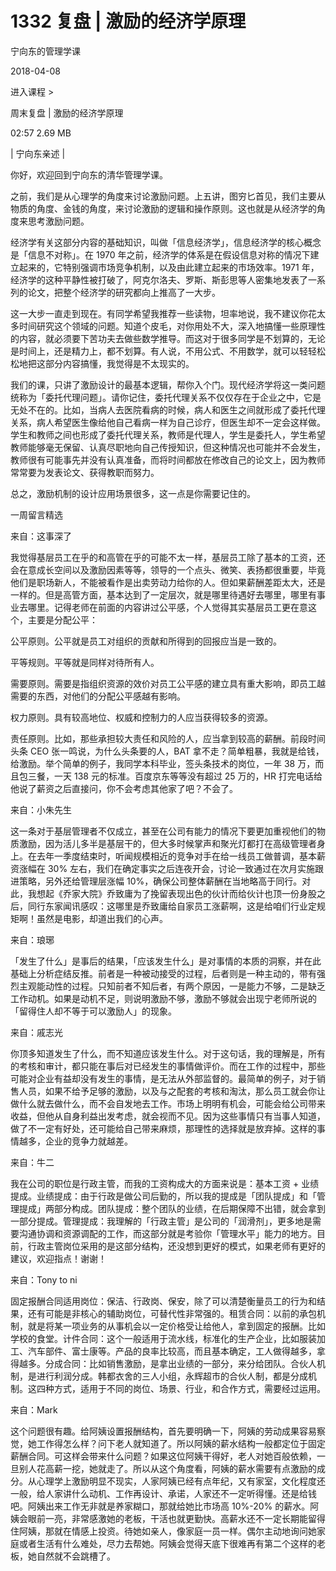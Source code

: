 # 1332 复盘 | 激励的经济学原理

宁向东的管理学课

2018-04-08


进入课程 >

周末复盘 | 激励的经济学原理

02:57 2.69 MB


| 宁向东亲述 |

你好，欢迎回到宁向东的清华管理学课。

之前，我们是从心理学的角度来讨论激励问题。上五讲，图穷匕首见，我们主要从物质的角度、金钱的角度，来讨论激励的逻辑和操作原则。这也就是从经济学的角度来思考激励问题。

经济学有关这部分内容的基础知识，叫做「信息经济学」，信息经济学的核心概念是「信息不对称」。在 1970 年之前，经济学的体系是在假设信息对称的情况下建立起来的，它特别强调市场竞争机制，以及由此建立起来的市场效率。1971 年，经济学的这种平静性被打破了，阿克尔洛夫、罗斯、斯彭思等人密集地发表了一系列的论文，把整个经济学的研究都向上推高了一大步。

这一大步一直走到现在。有同学希望我推荐一些读物，坦率地说，我不建议你花太多时间研究这个领域的问题。知道个皮毛，对你用处不大，深入地搞懂一些原理性的内容，就必须要下苦功夫去做些数学推导。而这对于很多同学是不划算的，无论是时间上，还是精力上，都不划算。有人说，不用公式、不用数学，就可以轻轻松松地把这部分内容搞懂，我觉得是不太现实的。

我们的课，只讲了激励设计的最基本逻辑，帮你入个门。现代经济学将这一类问题统称为「委托代理问题」。请你记住，委托代理关系不仅仅存在于企业之中，它是无处不在的。比如，当病人去医院看病的时候，病人和医生之间就形成了委托代理关系，病人希望医生像给他自己看病一样为自己诊疗，但医生却不一定会这样做。学生和教师之间也形成了委托代理关系，教师是代理人，学生是委托人，学生希望教师能够毫无保留、认真尽职地向自己传授知识，但这种情况也可能并不会发生，教师很有可能事先并没有认真准备，而将时间都放在修改自己的论文上，因为教师常常要为发表论文、获得教职而努力。

总之，激励机制的设计应用场景很多，这一点是你需要记住的。

一周留言精选

来自：这事深了

我觉得基层员工在乎的和高管在乎的可能不太一样，基层员工除了基本的工资，还会在意成长空间以及激励因素等等，领导的一个点头、微笑、表扬都很重要，毕竟他们是职场新人，不能被看作是出卖劳动力给你的人。但如果薪酬差距太大，还是一样的。但是高管方面，基本达到了一定层次，就是哪里待遇好去哪里，哪里有事业去哪里。记得老师在前面的内容讲过公平感，个人觉得其实基层员工更在意这个，主要是分配公平：

公平原则。公平就是员工对组织的贡献和所得到的回报应当是一致的。

平等规则。平等就是同样对待所有人。

需要原则。需要是指组织资源的效价对员工公平感的建立具有重大影响，即员工越需要的东西，对他们的分配公平感越有影响。

权力原则。具有较高地位、权威和控制力的人应当获得较多的资源。

责任原则。比如，那些承担较大责任和风险的人，应当拿到较高的薪酬。前段时间头条 CEO 张一鸣说，为什么头条要的人，BAT 拿不走？简单粗暴，我就是给钱，给激励。举个简单的例子，我同学本科毕业，签头条技术的岗位，一年 38 万，而且包三餐，一天 138 元的标准。百度京东等等没有超过 25 万的，HR 打完电话给他说了薪资之后直接问，你不会考虑其他家了吧？不会了。

来自：小朱先生

这一条对于基层管理者不仅成立，甚至在公司有能力的情况下要更加重视他们的物质激励，因为活儿多半是基层干的，但大多时候掌声和聚光灯都打在高级管理者身上。在去年一季度结束时，听闻规模相近的竞争对手在给一线员工做普调，基本薪资涨幅在 30% 左右，我们在确定事实之后连夜开会，讨论一致通过在次月实施跟进策略，另外还给管理层涨幅 10%，确保公司整体薪酬在当地略高于同行。对此，我想起《乔家大院》乔致庸为了挽留表现出色的伙计而给伙计也顶一份身股之后，同行东家闻讯感叹：这哪里是乔致庸给自家员工涨薪啊，这是给咱们行业定规矩啊！虽然是电影，却道出我们的心声。

来自：琅琊

「发生了什么」是事后的结果，「应该发生什么」是对事情的本质的洞察，并在此基础上分析症结反推。前者是一种被动接受的过程，后者则是一种主动的，带有强烈主观能动性的过程。只知前者不知后者，有两个原因，一是能力不够，二是缺乏工作动机。如果是动机不足，则说明激励不够，激励不够就会出现宁老师所说的「留得住人却不等于可以激励人」的现象。

来自：戚志光

你顶多知道发生了什么，而不知道应该发生什么。对于这句话，我的理解是，所有的考核和审计，都只能在事后对已经发生的事情做评价。而在工作的过程中，那些可能对企业有益却没有发生的事情，是无法从外部监督的。最简单的例子，对于销售人员，如果不给予足够的激励，以及与之配套的考核和淘汰，那么员工就会你让做什么就去做什么，而不会自发地去工作。市场上明明有机会，可能会给公司带来收益，但他从自身利益出发考虑，就会视而不见。因为这些事情只有当事人知道，做了不一定有好处，还可能给自己带来麻烦，那理性的选择就是放弃掉。这样的事情越多，企业的竞争力就越差。

来自：牛二

我在公司的职位是行政主管，而我的工资构成大的方面来说是：基本工资 + 业绩提成。业绩提成：由于行政是做公司后勤的，所以我的提成是「团队提成」和「管理提成」两部分构成。团队提成：整个团队的业绩，在后期保障不出错，就会拿到一部分提成。管理提成：我理解的「行政主管」是公司的「润滑剂」，更多地是需要沟通协调和资源调配的工作，而这部分就是考验你「管理水平」能力的地方。目前，行政主管岗位采用的是这部分结构，还没想到更好的模式，如果老师有更好的建议，欢迎指点！谢谢！

来自：Tony to ni

固定报酬合同适用岗位：保洁、行政岗、保安，除了可以清楚衡量员工的行为和结果，还有可能是非核心的辅助岗位，可替代性非常强的。租赁合同：以前的承包机制，就是将某一项业务的从事机会以一定价格受让给他人，拿到固定的报酬。比如学校的食堂。计件合同：这个一般适用于流水线，标准化的生产企业，比如服装加工、汽车部件、富士康等。产品的良率比较高，而且基本确定，工人做得越多，拿得越多。分成合同：比如销售激励，是拿出业绩的一部分，来分给团队。合伙人机制，是进行利润分成。韩都衣舍的三人小组，永辉超市的合伙人制，都是分成机制。这四种方式，适用于不同的岗位、场景、行业，和合作方式，需要经过运用。

来自：Mark

这个问题很有趣。给阿姨设置报酬结构，首先要明确一下，阿姨的劳动成果容易察觉，她工作得怎么样？问下老人就知道了。所以阿姨的薪水结构一般都定位于固定薪酬合同。可这样会带来什么问题？如果这位阿姨干得好，老人对她百般依赖，一旦别人花高薪一挖，她就走了。所以从这个角度看，阿姨的薪水需要有点激励的成分。从心理学上激励明显不现实，人家阿姨已经有点年纪，又有家室，文化程度还一般，给人家讲什么动机、工作再设计、承诺，人家还不一定听得懂。还是给钱吧。阿姨出来工作无非就是养家糊口，那就给她比市场高 10%-20% 的薪水。阿姨会眼前一亮，非常感激她的老板，干活也就更勤快。高薪水还不一定长期能留得住阿姨，那就在情感上投资。待她如亲人，像家庭一员一样。偶尔主动地询问她家庭或者生活有什么难处，尽力去帮她。阿姨会觉得天底下很难再有第二个这样的老板，她自然就不会跳槽了。

